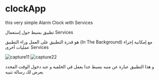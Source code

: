 # clockApp
this very simple Alarm Clock with Services

تطبيق بسيط حول إستعمال Services 

هو قدرة التطبيق على العمل وراء التطبيق (In The Background) مع إمكانية إجراء عمليات أخرى   Services

![capture11](https://user-images.githubusercontent.com/29558298/55405155-bc3bd980-5559-11e9-98c0-01a729adebfe.png)
![capture22](https://user-images.githubusercontent.com/29558298/55405169-c231ba80-5559-11e9-8d2b-dfbf37958dd1.png)

و هذا التطبيق عبارة عن منبه بسيط جدا يعمل في الخلفية و عند دخول الوقت المحدد يعرض لك رسالة تنبيه
